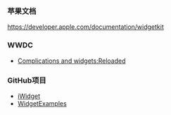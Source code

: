 ### 苹果文档

https://developer.apple.com/documentation/widgetkit

### WWDC

- [Complications and widgets:Reloaded](https://developer.apple.com/wwdc22/10050)

### GitHub项目

- [iWidget](https://github.com/Littleor/iWidget)
- [WidgetExamples](https://github.com/pawello2222/WidgetExamples)
